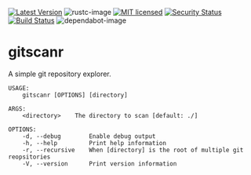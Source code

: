 [![Latest Version][crate-image]][crate-link]
![rustc-image]
[![MIT licensed][license-image]][license-link]
[![Security Status][security-image]][security-link]
[![Build Status][pipeline-image]][pipeline-link]
![dependabot-image]

# gitscanr
A simple git repository explorer.

```
USAGE:
    gitscanr [OPTIONS] [directory]

ARGS:
    <directory>    The directory to scan [default: ./]

OPTIONS:
    -d, --debug        Enable debug output
    -h, --help         Print help information
    -r, --recursive    When [directory] is the root of multiple git reopsitories
    -V, --version      Print version information
```

[//]: # (badges)

[crate-image]: https://buildstats.info/crate/gitscanr
[crate-link]: https://crates.io/crates/gitscanr
[security-image]: https://github.com/bilbu/gitscanr/actions/workflows/security.yml/badge.svg
[security-link]: https://github.com/bilbu/gitscanr/actions/workflows/security.yml/
[pipeline-image]: https://github.com/bilbu/gitscanr/actions/workflows/pipeline.yml/badge.svg
[pipeline-link]: https://github.com/bilbu/gitscanr/actions/workflows/pipeline.yml/
[license-image]: https://img.shields.io/crates/l/gitscanr
[rustc-image]: https://img.shields.io/badge/rustc-1.62.1+-blue.svg
[license-link]: https://raw.githubusercontent.com/bilbu/gitscanr/master/LICENSE
[dependabot-image]: https://badgen.net/github/dependabot/bilbu/gitscanr
